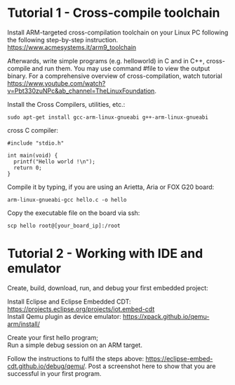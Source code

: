 # Tutorial 1 - Cross-compile toolchain

Install ARM-targeted cross-compilation toolchain on your Linux PC following the following step-by-step instruction.
https://www.acmesystems.it/arm9_toolchain

Afterwards, write simple programs (e.g. helloworld) in C and in C++, cross-compile and run them. You may use command #file to view the output binary. 
For a comprehensive overview of cross-compilation, watch tutorial  https://www.youtube.com/watch?v=Pbt330zuNPc&ab_channel=TheLinuxFoundation.

Install the Cross Compilers, utilities, etc.:
```
sudo apt-get install gcc-arm-linux-gnueabi g++-arm-linux-gnueabi
```
cross C compiler:
```
#include "stdio.h"
 
int main(void) {
  printf("Hello world !\n");
  return 0;
}
```
Compile it by typing, if you are using an Arietta, Aria or FOX G20 board:
```
arm-linux-gnueabi-gcc hello.c -o hello
```
Copy the executable file on the board via ssh:
```
scp hello root@[your_board_ip]:/root
```

# Tutorial 2 - Working with IDE and emulator

Create, build, download, run, and debug your first embedded project:

Install Eclipse and Eclipse Embedded CDT: https://projects.eclipse.org/projects/iot.embed-cdt	
Install Qemu plugin as device emulator: https://xpack.github.io/qemu-arm/install/
	
Create your first hello program;	
Run a simple debug session on an ARM target.

Follow the instructions to fulfil the steps above: https://eclipse-embed-cdt.github.io/debug/qemu/.
Post a screenshot here to show that you are successful in your first program.